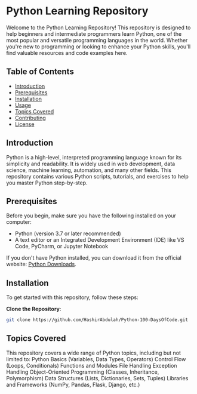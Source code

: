 # Python Learning Repository

Welcome to the Python Learning Repository! This repository is designed to help beginners and intermediate programmers learn Python, one of the most popular and versatile programming languages in the world. Whether you're new to programming or looking to enhance your Python skills, you'll find valuable resources and code examples here.

## Table of Contents

- [Introduction](#introduction)
- [Prerequisites](#prerequisites)
- [Installation](#installation)
- [Usage](#usage)
- [Topics Covered](#topics-covered)
- [Contributing](#contributing)
- [License](#license)

## Introduction

Python is a high-level, interpreted programming language known for its simplicity and readability. It is widely used in web development, data science, machine learning, automation, and many other fields. This repository contains various Python scripts, tutorials, and exercises to help you master Python step-by-step.

## Prerequisites

Before you begin, make sure you have the following installed on your computer:

- Python (version 3.7 or later recommended)
- A text editor or an Integrated Development Environment (IDE) like VS Code, PyCharm, or Jupyter Notebook

If you don't have Python installed, you can download it from the official website: [Python Downloads](https://www.python.org/downloads/).

## Installation

To get started with this repository, follow these steps:

**Clone the Repository**:

   ```bash
   git clone https://github.com/HashirAbdulah/Python-100-DaysOfCode.git
  ```

 ## Topics Covered

  This repository covers a wide range of Python topics, including but not limited to:
    Python Basics (Variables, Data Types, Operators)
    Control Flow (Loops, Conditionals)
    Functions and Modules
    File Handling
    Exception Handling
    Object-Oriented Programming (Classes, Inheritance, Polymorphism)
    Data Structures (Lists, Dictionaries, Sets, Tuples)
    Libraries and Frameworks (NumPy, Pandas, Flask, Django, etc.)
